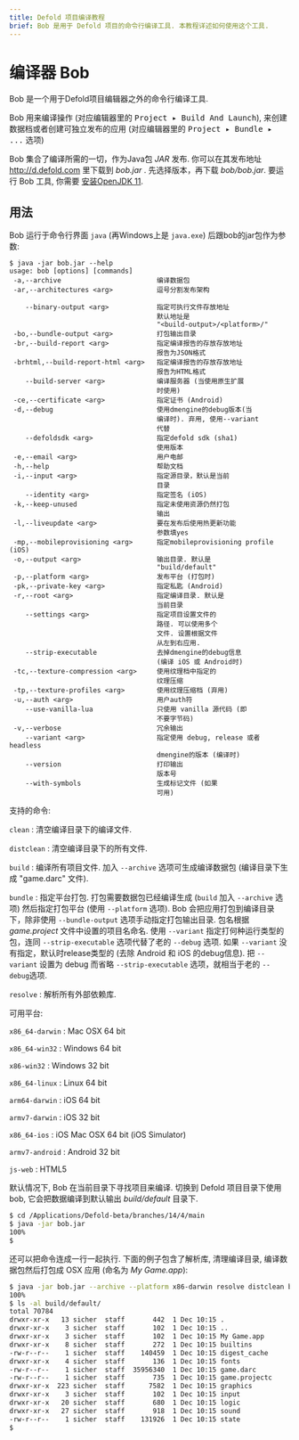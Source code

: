 ```yaml
---
title: Defold 项目编译教程
brief: Bob 是用于 Defold 项目的命令行编译工具. 本教程详述如何使用这个工具.
---
```


# 编译器 Bob

Bob 是一个用于Defold项目编辑器之外的命令行编译工具.

Bob 用来编译操作 (对应编辑器里的 <kbd>Project ▸ Build And Launch</kbd>), 来创建数据档或者创建可独立发布的应用 (对应编辑器里的 <kbd>Project ▸ Bundle ▸ ...</kbd> 选项)

Bob 集合了编译所需的一切，作为Java包 _JAR_ 发布. 你可以在其发布地址 http://d.defold.com 里下载到 *bob.jar* . 先选择版本，再下载 *bob/bob.jar*. 要运行 Bob 工具, 你需要 [安装OpenJDK 11](https://openjdk.java.net/projects/jdk/11/).

## 用法

Bob 运行于命令行界面 `java` (再Windows上是 `java.exe`) 后跟bob的jar包作为参数:

```text
$ java -jar bob.jar --help
usage: bob [options] [commands]
 -a,--archive                        编译数据包
 -ar,--architectures <arg>           逗号分割发布架构
                                     
    --binary-output <arg>            指定可执行文件存放地址
                                     默认地址是
                                     "<build-output>/<platform>/"
 -bo,--bundle-output <arg>           打包输出目录
 -br,--build-report <arg>            指定编译报告的存放存放地址
                                     报告为JSON格式
 -brhtml,--build-report-html <arg>   指定编译报告的存放存放地址
                                     报告为HTML格式
    --build-server <arg>             编译服务器 (当使用原生扩展
                                     时使用)
 -ce,--certificate <arg>             指定证书 (Android)
 -d,--debug                          使用dmengine的debug版本(当
                                     编译时). 弃用, 使用--variant
                                     代替
    --defoldsdk <arg>                指定defold sdk (sha1)
                                     使用版本
 -e,--email <arg>                    用户电邮
 -h,--help                           帮助文档
 -i,--input <arg>                    指定源目录，默认是当前
                                     目录
    --identity <arg>                 指定签名 (iOS)
 -k,--keep-unused                    指定未使用资源仍然打包
                                     输出
 -l,--liveupdate <arg>               要在发布后使用热更新功能
                                     参数填yes
 -mp,--mobileprovisioning <arg>      指定mobileprovisioning profile (iOS)
 -o,--output <arg>                   输出目录. 默认是
                                     "build/default"
 -p,--platform <arg>                 发布平台 (打包时)
 -pk,--private-key <arg>             指定私匙 (Android)
 -r,--root <arg>                     指定编译目录. 默认是
                                     当前目录
    --settings <arg>                 指定项目设置文件的
                                     路径. 可以使用多个
                                     文件. 设置根据文件
                                     从左到右应用.
    --strip-executable               去掉dmengine的debug信息
                                     (编译 iOS 或 Android时)
 -tc,--texture-compression <arg>     使用纹理档中指定的
                                     纹理压缩
 -tp,--texture-profiles <arg>        使用纹理压缩档 (弃用)
 -u,--auth <arg>                     用户auth符
    --use-vanilla-lua                只使用 vanilla 源代码 (即
                                     不要字节码)
 -v,--verbose                        冗余输出
    --variant <arg>                  指定使用 debug, release 或者 headless
                                     dmengine的版本 (编译时)
    --version                        打印输出
                                     版本号
    --with-symbols                   生成标记文件 (如果
                                     可用)
```

支持的命令:

`clean`
: 清空编译目录下的编译文件.

`distclean`
: 清空编译目录下的所有文件.

`build`
: 编译所有项目文件. 加入 `--archive` 选项可生成编译数据包 (编译目录下生成 "game.darc" 文件).

`bundle`
: 指定平台打包. 打包需要数据包已经编译生成 (`build` 加入 `--archive` 选项) 然后指定打包平台 (使用 `--platform` 选项). Bob 会把应用打包到编译目录下，除非使用 `--bundle-output` 选项手动指定打包输出目录. 包名根据 *game.project* 文件中设置的项目名命名. 使用 `--variant` 指定打何种运行类型的包，连同 `--strip-executable` 选项代替了老的 `--debug` 选项. 如果 `--variant` 没有指定，默认时release类型的 (去除 Android 和 iOS 的debug信息). 把 `--variant` 设置为 debug 而省略 `--strip-executable` 选项，就相当于老的 `--debug`选项.

`resolve`
: 解析所有外部依赖库.

可用平台:

`x86_64-darwin`
: Mac OSX 64 bit

`x86_64-win32`
: Windows 64 bit

`x86-win32`
: Windows 32 bit

`x86_64-linux`
: Linux 64 bit

`arm64-darwin`
: iOS 64 bit

`armv7-darwin`
: iOS 32 bit

`x86_64-ios`
: iOS Mac OSX 64 bit (iOS Simulator)

`armv7-android`
: Android 32 bit

`js-web`
: HTML5

默认情况下, Bob 在当前目录下寻找项目来编译. 切换到 Defold 项目目录下使用 bob, 它会把数据编译到默认输出 *build/default* 目录下.

```sh
$ cd /Applications/Defold-beta/branches/14/4/main
$ java -jar bob.jar
100%
$
```

还可以把命令连成一行一起执行. 下面的例子包含了解析库, 清理编译目录, 编译数据包然后打包成 OSX 应用 (命名为 *My Game.app*):

```sh
$ java -jar bob.jar --archive --platform x86-darwin resolve distclean build bundle
100%
$ ls -al build/default/
total 70784
drwxr-xr-x   13 sicher  staff       442  1 Dec 10:15 .
drwxr-xr-x    3 sicher  staff       102  1 Dec 10:15 ..
drwxr-xr-x    3 sicher  staff       102  1 Dec 10:15 My Game.app
drwxr-xr-x    8 sicher  staff       272  1 Dec 10:15 builtins
-rw-r--r--    1 sicher  staff    140459  1 Dec 10:15 digest_cache
drwxr-xr-x    4 sicher  staff       136  1 Dec 10:15 fonts
-rw-r--r--    1 sicher  staff  35956340  1 Dec 10:15 game.darc
-rw-r--r--    1 sicher  staff       735  1 Dec 10:15 game.projectc
drwxr-xr-x  223 sicher  staff      7582  1 Dec 10:15 graphics
drwxr-xr-x    3 sicher  staff       102  1 Dec 10:15 input
drwxr-xr-x   20 sicher  staff       680  1 Dec 10:15 logic
drwxr-xr-x   27 sicher  staff       918  1 Dec 10:15 sound
-rw-r--r--    1 sicher  staff    131926  1 Dec 10:15 state
$
```
